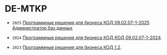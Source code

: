 # DE-MTKP

- `2025` [Программные решения для бизнеса КОД 09.02.07-1-2025 Администратор баз данных](https://github.com/BosenkoTM/DE-MTKP/tree/main/de/2025/tipovoe_zadanie#%D1%82%D0%B5%D1%81%D1%82%D0%BE%D0%B2%D0%BE%D0%B5-%D0%B7%D0%B0%D0%B4%D0%B0%D0%BD%D0%B8%D0%B5-%D0%B4%D1%8D-2025)

- `2024` [Программные решения для бизнеса КОД КОД 09.02.07-1-2024]().
  
- `2023` [Программные решения для бизнеса КОД 1.2](https://github.com/BosenkoTM/DE-MTKP-2023). 
